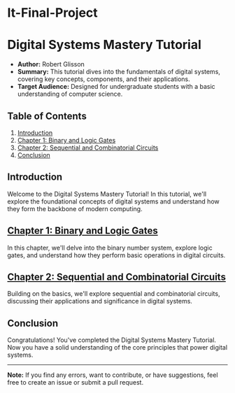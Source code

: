 # It-Final-Project
# Digital Systems Mastery Tutorial

- **Author:** Robert Glisson
- **Summary:** This tutorial dives into the fundamentals of digital systems, covering key concepts, components, and their applications.
- **Target Audience:** Designed for undergraduate students with a basic understanding of computer science.

## Table of Contents
1. [Introduction](#introduction)
2. [Chapter 1: Binary and Logic Gates](#chapter-1)
3. [Chapter 2: Sequential and Combinatorial Circuits](#chapter-2)
4. [Conclusion](#conclusion)

## Introduction
Welcome to the Digital Systems Mastery Tutorial! In this tutorial, we'll explore the foundational concepts of digital systems and understand how they form the backbone of modern computing.

## [Chapter 1: Binary and Logic Gates](Chapter1.md)
In this chapter, we'll delve into the binary number system, explore logic gates, and understand how they perform basic operations in digital circuits.

## [Chapter 2: Sequential and Combinatorial Circuits](Chapter2.md)
Building on the basics, we'll explore sequential and combinatorial circuits, discussing their applications and significance in digital systems.

## Conclusion
Congratulations! You've completed the Digital Systems Mastery Tutorial. Now you have a solid understanding of the core principles that power digital systems.

---
**Note:** If you find any errors, want to contribute, or have suggestions, feel free to create an issue or submit a pull request.

